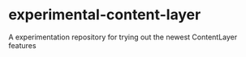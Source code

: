 # experimental-content-layer
A experimentation repository for trying out the newest ContentLayer features
